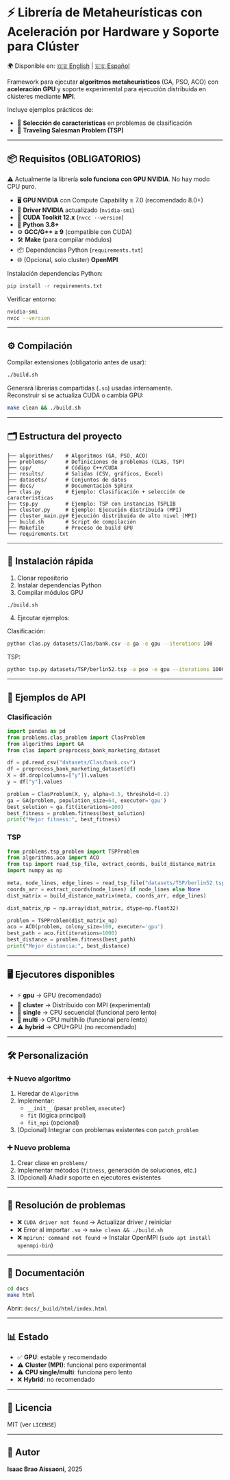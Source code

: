 # ⚡ Librería de Metaheurísticas con Aceleración por Hardware y Soporte para Clúster

🌍 Disponible en: [🇬🇧 English](README.md) | [🇪🇸 Español](README_ES.md)

Framework para ejecutar **algoritmos metaheurísticos** (GA, PSO, ACO) con **aceleración GPU** y soporte experimental para ejecución distribuida en clústeres mediante **MPI**.

Incluye ejemplos prácticos de:
- 🔹 **Selección de características** en problemas de clasificación
- 🔹 **Traveling Salesman Problem (TSP)**

---

## 📦 Requisitos (OBLIGATORIOS)

⚠️ Actualmente la librería **solo funciona con GPU NVIDIA**. No hay modo CPU puro.

- 🖥️ **GPU NVIDIA** con Compute Capability ≥ 7.0 (recomendado 8.0+)  
- 🔧 **Driver NVIDIA** actualizado (`nvidia-smi`)  
- 🎯 **CUDA Toolkit 12.x** (`nvcc --version`)  
- 🐍 **Python 3.8+**  
- ⚙️ **GCC/G++ ≥ 9** (compatible con CUDA)  
- 🛠️ **Make** (para compilar módulos)  
- 📦 Dependencias Python (`requirements.txt`)  
- 🌐 (Opcional, solo cluster) **OpenMPI**  

Instalación dependencias Python:
```bash
pip install -r requirements.txt
```

Verificar entorno:
```bash
nvidia-smi
nvcc --version
```

---

## ⚙️ Compilación

Compilar extensiones (obligatorio antes de usar):
```bash
./build.sh
```
Generará librerías compartidas (`.so`) usadas internamente.  
Reconstruir si se actualiza CUDA o cambia GPU:
```bash
make clean && ./build.sh
```

---

## 🗂️ Estructura del proyecto

```
├── algorithms/    # Algoritmos (GA, PSO, ACO)
├── problems/      # Definiciones de problemas (CLAS, TSP)
├── cpp/           # Código C++/CUDA
├── results/       # Salidas (CSV, gráficos, Excel)
├── datasets/      # Conjuntos de datos
├── docs/          # Documentación Sphinx
├── clas.py        # Ejemplo: Clasificación + selección de características
├── tsp.py         # Ejemplo: TSP con instancias TSPLIB
├── cluster.py     # Ejemplo: Ejecución distribuida (MPI)
├── cluster_main.py# Ejecución distribuida de alto nivel (MPI)
├── build.sh       # Script de compilación
├── Makefile       # Proceso de build GPU
└── requirements.txt
```

---

## 🚀 Instalación rápida

1. Clonar repositorio  
2. Instalar dependencias Python  
3. Compilar módulos GPU  
```bash
./build.sh
```

4. Ejecutar ejemplos:

Clasificación:
```bash
python clas.py datasets/Clas/bank.csv -a ga -e gpu --iterations 100
```

TSP:
```bash
python tsp.py datasets/TSP/berlin52.tsp -a pso -e gpu --iterations 1000
```

---

## 🧩 Ejemplos de API

### Clasificación
```python
import pandas as pd
from problems.clas_problem import ClasProblem
from algorithms import GA
from clas import preprocess_bank_marketing_dataset

df = pd.read_csv("datasets/Clas/bank.csv")
df = preprocess_bank_marketing_dataset(df)
X = df.drop(columns=["y"]).values
y = df["y"].values

problem = ClasProblem(X, y, alpha=0.5, threshold=0.1)
ga = GA(problem, population_size=64, executer='gpu')
best_solution = ga.fit(iterations=100)
best_fitness = problem.fitness(best_solution)
print("Mejor fitness:", best_fitness)
```

### TSP
```python
from problems.tsp_problem import TSPProblem
from algorithms.aco import ACO
from tsp import read_tsp_file, extract_coords, build_distance_matrix
import numpy as np

meta, node_lines, edge_lines = read_tsp_file("datasets/TSP/berlin52.tsp")
coords_arr = extract_coords(node_lines) if node_lines else None
dist_matrix = build_distance_matrix(meta, coords_arr, edge_lines)

dist_matrix_np = np.array(dist_matrix, dtype=np.float32)

problem = TSPProblem(dist_matrix_np)
aco = ACO(problem, colony_size=100, executer='gpu')
best_path = aco.fit(iterations=1000)
best_distance = problem.fitness(best_path)
print("Mejor distancia:", best_distance)
```

---

## 🖥️ Ejecutores disponibles

- ⚡ **gpu** → GPU (recomendado)  
- 🧩 **cluster** → Distribuido con MPI (experimental)  
- 🐌 **single** → CPU secuencial (funcional pero lento)  
- 🔀 **multi** → CPU multihilo (funcional pero lento)  
- ⚠️ **hybrid** → CPU+GPU (no recomendado)

---

## 🛠️ Personalización

### ➕ Nuevo algoritmo
1. Heredar de `Algorithm`  
2. Implementar:
   - `__init__` (pasar `problem`, `executer`)  
   - `fit` (lógica principal)  
   - `fit_mpi` (opcional)  
3. (Opcional) Integrar con problemas existentes con `patch_problem`

### ➕ Nuevo problema
1. Crear clase en `problems/`  
2. Implementar métodos (`fitness`, generación de soluciones, etc.)  
3. (Opcional) Añadir soporte en ejecutores existentes

---

## 🐞 Resolución de problemas

- ❌ `CUDA driver not found` → Actualizar driver / reiniciar  
- ❌ Error al importar `.so` → `make clean && ./build.sh`  
- ❌ `mpirun: command not found` → Instalar OpenMPI (`sudo apt install openmpi-bin`)  

---

## 📖 Documentación

```bash
cd docs
make html
```
Abrir: `docs/_build/html/index.html`

---

## 📊 Estado

- ✅ **GPU**: estable y recomendado  
- ⚠️ **Cluster (MPI)**: funcional pero experimental  
- ⚠️ **CPU single/multi**: funciona pero lento  
- ❌ **Hybrid**: no recomendado

---

## 📜 Licencia

MIT (ver `LICENSE`)

---

## 👤 Autor

**Isaac Brao Aissaoni**, 2025